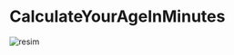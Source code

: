 # CalculateYourAgeInMinutes
![resim](https://user-images.githubusercontent.com/102736170/164982077-c19fa575-943e-4e12-8afd-2af6b484e8b1.png)
